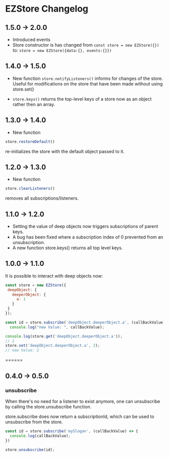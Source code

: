 # EZStore Changelog

## 1.5.0 -> 2.0.0

* Introduced events
* Store constructor is has changed from `const store = new EZStore({})` to: `store = new EZStore({data:{}, events:{}})`

## 1.4.0 -> 1.5.0

* New function `store.notifyListeners()` 
informs for changes of the store. Useful for modifications 
on the store that have been made without using store.set()

* `store.keys()` returns the top-level keys of a store now as an object rather then an array.

## 1.3.0 -> 1.4.0

* New function 
```javascript
store.restoreDefault()
``` 
re-initializes the store with the default object passed to it.

## 1.2.0 -> 1.3.0

* New function 
```javascript
store.clearListeners()
``` 
removes all subscriptions/listeners.

## 1.1.0 -> 1.2.0

* Setting the value of deep objects now triggers subscriptions of parent keys.
* A bug has been fixed where a subscription index of 0 prevented from an unsubscription.
* A new function store.keys() returns all top level keys.

## 1.0.0 -> 1.1.0

It is possible to interact with deep objects now:

```javascript
const store = new EZStore({
 deepObject: {
   deeperObject: {
     a: 1
   }
 }
});

const id = store.subscribe('deepObject.deeperObject.a', (callBackValue) => {
  console.log("new Value: ", callBackValue);

console.log(store.get('deepObject.deeperObject.a'));
// 1
store.set('deepObject.deeperObject.a', 2);
// new Value: 2
```

======
## 0.4.0 -> 0.5.0

### unsubscribe

When there's no need for a listener to exist anymore, one can unsubscribe by
calling the store.unsubscribe function.

store.subscribe does now return a subscriptionId, which can be used to
unsubscribe from the store.

```javascript
const id = store.subscribe('mySlogan', (callBackValue) => {
  console.log(callBackValue);
})

store.unsubscribe(id);
```
